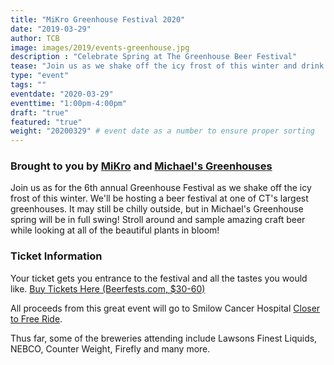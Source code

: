 ```yaml
---
title: "MiKro Greenhouse Festival 2020"
date: "2019-03-29"
author: TCB
image: images/2019/events-greenhouse.jpg
description : "Celebrate Spring at The Greenhouse Beer Festival"
tease: "Join us as we shake off the icy frost of this winter and drink beer for a great cause in the warmth of one of CT's largest greenhouses!"
type: "event"
tags: "" 
eventdate: "2020-03-29"
eventtime: "1:00pm-4:00pm"
draft: "true"
featured: "true"
weight: "20200329" # event date as a number to ensure proper sorting
---
```

<!-- 
### TICKETS ARE SOLD OUT! 

The 2020 event is sold out! Please note, tickets will NOT be available at the door. See you in 2020! -->

### Brought to you by [MiKro][1] and [Michael's Greenhouses][2]

Join us as for the 6th annual Greenhouse Festival as we shake off the icy frost of this winter. We'll be hosting a beer festival at one of CT's largest greenhouses. It may still be chilly outside, but in Michael's Greenhouse spring will be in full swing! Stroll around and sample amazing craft beer while looking at all of the beautiful plants in bloom! 

<!-- Enjoy live bluegrass music, North Haven's own [Wolfski's Pierogi Truck][3], the [Caseus Cheese Truck][4] & Sobo Brothers BBQ 
-->


### Ticket Information

Your ticket gets you entrance to the festival and all the tastes you would like.
[Buy Tickets Here (Beerfests.com, $30-60)][5] 

All proceeds from this great event will go to Smilow Cancer Hospital [Closer to Free Ride][6]. 

Thus far, some of the breweries attending include Lawsons Finest Liquids, NEBCO, Counter Weight, Firefly and many more.

[1]: https://www.mikrodepot.com/
[2]: http://michaelsgreenhouses.com/
[3]: http://wolfskis.com/
[4]: https://thecheesetruck.com/
[5]: https://tickets.beerfests.com/event/mikro-greenhouse-festival
[6]: https://www.rideclosertofree.org/index.cfm?fuseaction=donorDrive.team&teamID=6006